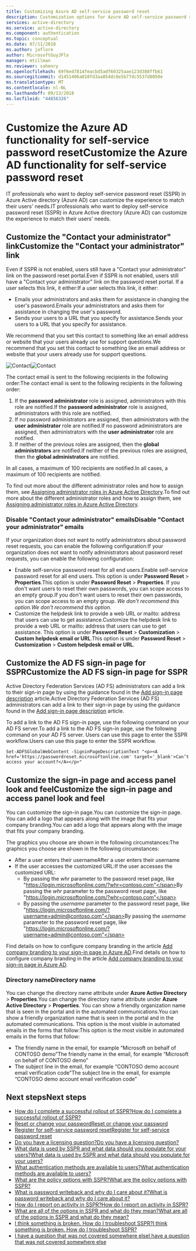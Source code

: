 ```yaml
---
title: Customizing Azure AD self-service password reset
description: Customization options for Azure AD self-service password reset
services: active-directory
ms.service: active-directory
ms.component: authentication
ms.topic: conceptual
ms.date: 07/11/2018
ms.author: joflore
author: MicrosoftGuyJFlo
manager: mtillman
ms.reviewer: sahenry
ms.openlocfilehash: 69f6ed7814feacbd5adf60325aae123d388ffb61
ms.sourcegitcommit: d1451406a010fd3aa854dc8e5b77dc5537d8050e
ms.translationtype: MT
ms.contentlocale: nl-NL
ms.lasthandoff: 09/13/2018
ms.locfileid: "44856326"
---
```

# <a name="customize-the-azure-ad-functionality-for-self-service-password-reset"></a><span data-ttu-id="35faa-103">Customize the Azure AD functionality for self-service password reset</span><span class="sxs-lookup"><span data-stu-id="35faa-103">Customize the Azure AD functionality for self-service password reset</span></span>

<span data-ttu-id="35faa-104">IT professionals who want to deploy self-service password reset (SSPR) in Azure Active directory (Azure AD) can customize the experience to match their users' needs.</span><span class="sxs-lookup"><span data-stu-id="35faa-104">IT professionals who want to deploy self-service password reset (SSPR) in Azure Active directory (Azure AD) can customize the experience to match their users' needs.</span></span>

## <a name="customize-the-contact-your-administrator-link"></a><span data-ttu-id="35faa-105">Customize the "Contact your administrator" link</span><span class="sxs-lookup"><span data-stu-id="35faa-105">Customize the "Contact your administrator" link</span></span>

<span data-ttu-id="35faa-106">Even if SSPR is not enabled, users still have a "Contact your administrator" link on the password reset portal.</span><span class="sxs-lookup"><span data-stu-id="35faa-106">Even if SSPR is not enabled, users still have a "Contact your administrator" link on the password reset portal.</span></span> <span data-ttu-id="35faa-107">If a user selects this link, it either:</span><span class="sxs-lookup"><span data-stu-id="35faa-107">If a user selects this link, it either:</span></span>

   * <span data-ttu-id="35faa-108">Emails your administrators and asks them for assistance in changing the user's password.</span><span class="sxs-lookup"><span data-stu-id="35faa-108">Emails your administrators and asks them for assistance in changing the user's password.</span></span>
   * <span data-ttu-id="35faa-109">Sends your users to a URL that you specify for assistance.</span><span class="sxs-lookup"><span data-stu-id="35faa-109">Sends your users to a URL that you specify for assistance.</span></span>

<span data-ttu-id="35faa-110">We recommend that you set this contact to something like an email address or website that your users already use for support questions.</span><span class="sxs-lookup"><span data-stu-id="35faa-110">We recommend that you set this contact to something like an email address or website that your users already use for support questions.</span></span>

<span data-ttu-id="35faa-111">![Contact][Contact]</span><span class="sxs-lookup"><span data-stu-id="35faa-111">![Contact][Contact]</span></span>

<span data-ttu-id="35faa-112">The contact email is sent to the following recipients in the following order:</span><span class="sxs-lookup"><span data-stu-id="35faa-112">The contact email is sent to the following recipients in the following order:</span></span>

1. <span data-ttu-id="35faa-113">If the **password administrator** role is assigned, administrators with this role are notified.</span><span class="sxs-lookup"><span data-stu-id="35faa-113">If the **password administrator** role is assigned, administrators with this role are notified.</span></span>
2. <span data-ttu-id="35faa-114">If no password administrators are assigned, then administrators with the **user administrator** role are notified.</span><span class="sxs-lookup"><span data-stu-id="35faa-114">If no password administrators are assigned, then administrators with the **user administrator** role are notified.</span></span>
3. <span data-ttu-id="35faa-115">If neither of the previous roles are assigned, then the **global administrators** are notified.</span><span class="sxs-lookup"><span data-stu-id="35faa-115">If neither of the previous roles are assigned, then the **global administrators** are notified.</span></span>

<span data-ttu-id="35faa-116">In all cases, a maximum of 100 recipients are notified.</span><span class="sxs-lookup"><span data-stu-id="35faa-116">In all cases, a maximum of 100 recipients are notified.</span></span>

<span data-ttu-id="35faa-117">To find out more about the different administrator roles and how to assign them, see [Assigning administrator roles in Azure Active Directory](../users-groups-roles/directory-assign-admin-roles.md).</span><span class="sxs-lookup"><span data-stu-id="35faa-117">To find out more about the different administrator roles and how to assign them, see [Assigning administrator roles in Azure Active Directory](../users-groups-roles/directory-assign-admin-roles.md).</span></span>

### <a name="disable-contact-your-administrator-emails"></a><span data-ttu-id="35faa-118">Disable "Contact your administrator" emails</span><span class="sxs-lookup"><span data-stu-id="35faa-118">Disable "Contact your administrator" emails</span></span>

<span data-ttu-id="35faa-119">If your organization does not want to notify administrators about password reset requests, you can enable the following configuration:</span><span class="sxs-lookup"><span data-stu-id="35faa-119">If your organization does not want to notify administrators about password reset requests, you can enable the following configuration:</span></span>

* <span data-ttu-id="35faa-120">Enable self-service password reset for all end users.</span><span class="sxs-lookup"><span data-stu-id="35faa-120">Enable self-service password reset for all end users.</span></span> <span data-ttu-id="35faa-121">This option is under **Password Reset** > **Properties**.</span><span class="sxs-lookup"><span data-stu-id="35faa-121">This option is under **Password Reset** > **Properties**.</span></span> <span data-ttu-id="35faa-122">If you don't want users to reset their own passwords, you can scope access to an empty group.</span><span class="sxs-lookup"><span data-stu-id="35faa-122">If you don't want users to reset their own passwords, you can scope access to an empty group.</span></span> <span data-ttu-id="35faa-123">*We don't recommend this option.*</span><span class="sxs-lookup"><span data-stu-id="35faa-123">*We don't recommend this option.*</span></span>
* <span data-ttu-id="35faa-124">Customize the helpdesk link to provide a web URL or mailto: address that users can use to get assistance.</span><span class="sxs-lookup"><span data-stu-id="35faa-124">Customize the helpdesk link to provide a web URL or mailto: address that users can use to get assistance.</span></span> <span data-ttu-id="35faa-125">This option is under **Password Reset** > **Customization** > **Custom helpdesk email or URL**.</span><span class="sxs-lookup"><span data-stu-id="35faa-125">This option is under **Password Reset** > **Customization** > **Custom helpdesk email or URL**.</span></span>

## <a name="customize-the-ad-fs-sign-in-page-for-sspr"></a><span data-ttu-id="35faa-126">Customize the AD FS sign-in page for SSPR</span><span class="sxs-lookup"><span data-stu-id="35faa-126">Customize the AD FS sign-in page for SSPR</span></span>

<span data-ttu-id="35faa-127">Active Directory Federation Services (AD FS) administrators can add a link to their sign-in page by using the guidance found in the [Add sign-in page description](https://docs.microsoft.com/windows-server/identity/ad-fs/operations/add-sign-in-page-description) article.</span><span class="sxs-lookup"><span data-stu-id="35faa-127">Active Directory Federation Services (AD FS) administrators can add a link to their sign-in page by using the guidance found in the [Add sign-in page description](https://docs.microsoft.com/windows-server/identity/ad-fs/operations/add-sign-in-page-description) article.</span></span>

<span data-ttu-id="35faa-128">To add a link to the AD FS sign-in page, use the following command on your AD FS server.</span><span class="sxs-lookup"><span data-stu-id="35faa-128">To add a link to the AD FS sign-in page, use the following command on your AD FS server.</span></span> <span data-ttu-id="35faa-129">Users can use this page to enter the SSPR workflow.</span><span class="sxs-lookup"><span data-stu-id="35faa-129">Users can use this page to enter the SSPR workflow.</span></span>

``` Set-ADFSGlobalWebContent -SigninPageDescriptionText "<p><A href='https://passwordreset.microsoftonline.com' target='_blank'>Can’t access your account?</A></p>" ```

## <a name="customize-the-sign-in-page-and-access-panel-look-and-feel"></a><span data-ttu-id="35faa-130">Customize the sign-in page and access panel look and feel</span><span class="sxs-lookup"><span data-stu-id="35faa-130">Customize the sign-in page and access panel look and feel</span></span>

<span data-ttu-id="35faa-131">You can customize the sign-in page.</span><span class="sxs-lookup"><span data-stu-id="35faa-131">You can customize the sign-in page.</span></span> <span data-ttu-id="35faa-132">You can add a logo that appears along with the image that fits your company branding.</span><span class="sxs-lookup"><span data-stu-id="35faa-132">You can add a logo that appears along with the image that fits your company branding.</span></span>

<span data-ttu-id="35faa-133">The graphics you choose are shown in the following circumstances:</span><span class="sxs-lookup"><span data-stu-id="35faa-133">The graphics you choose are shown in the following circumstances:</span></span>

* <span data-ttu-id="35faa-134">After a user enters their username</span><span class="sxs-lookup"><span data-stu-id="35faa-134">After a user enters their username</span></span>
* <span data-ttu-id="35faa-135">If the user accesses the customized URL:</span><span class="sxs-lookup"><span data-stu-id="35faa-135">If the user accesses the customized URL:</span></span>
    * <span data-ttu-id="35faa-136">By passing the *whr* parameter to the password reset page, like "https://login.microsoftonline.com/?whr=contoso.com"</span><span class="sxs-lookup"><span data-stu-id="35faa-136">By passing the *whr* parameter to the password reset page, like "https://login.microsoftonline.com/?whr=contoso.com"</span></span>
    * <span data-ttu-id="35faa-137">By passing the *username* parameter to the password reset page, like "https://login.microsoftonline.com/?username=admin@contoso.com"</span><span class="sxs-lookup"><span data-stu-id="35faa-137">By passing the *username* parameter to the password reset page, like "https://login.microsoftonline.com/?username=admin@contoso.com"</span></span>

<span data-ttu-id="35faa-138">Find details on how to configure company branding in the article [Add company branding to your sign-in page in Azure AD](../fundamentals/customize-branding.md).</span><span class="sxs-lookup"><span data-stu-id="35faa-138">Find details on how to configure company branding in the article [Add company branding to your sign-in page in Azure AD](../fundamentals/customize-branding.md).</span></span>

### <a name="directory-name"></a><span data-ttu-id="35faa-139">Directory name</span><span class="sxs-lookup"><span data-stu-id="35faa-139">Directory name</span></span>

<span data-ttu-id="35faa-140">You can change the directory name attribute under **Azure Active Directory** > **Properties**.</span><span class="sxs-lookup"><span data-stu-id="35faa-140">You can change the directory name attribute under **Azure Active Directory** > **Properties**.</span></span> <span data-ttu-id="35faa-141">You can show a friendly organization name that is seen in the portal and in the automated communications.</span><span class="sxs-lookup"><span data-stu-id="35faa-141">You can show a friendly organization name that is seen in the portal and in the automated communications.</span></span> <span data-ttu-id="35faa-142">This option is the most visible in automated emails in the forms that follow:</span><span class="sxs-lookup"><span data-stu-id="35faa-142">This option is the most visible in automated emails in the forms that follow:</span></span>

* <span data-ttu-id="35faa-143">The friendly name in the email, for example “Microsoft on behalf of CONTOSO demo”</span><span class="sxs-lookup"><span data-stu-id="35faa-143">The friendly name in the email, for example “Microsoft on behalf of CONTOSO demo”</span></span>
* <span data-ttu-id="35faa-144">The subject line in the email, for example “CONTOSO demo account email verification code”</span><span class="sxs-lookup"><span data-stu-id="35faa-144">The subject line in the email, for example “CONTOSO demo account email verification code”</span></span>

## <a name="next-steps"></a><span data-ttu-id="35faa-145">Next steps</span><span class="sxs-lookup"><span data-stu-id="35faa-145">Next steps</span></span>

* [<span data-ttu-id="35faa-146">How do I complete a successful rollout of SSPR?</span><span class="sxs-lookup"><span data-stu-id="35faa-146">How do I complete a successful rollout of SSPR?</span></span>](howto-sspr-deployment.md)
* [<span data-ttu-id="35faa-147">Reset or change your password</span><span class="sxs-lookup"><span data-stu-id="35faa-147">Reset or change your password</span></span>](../user-help/active-directory-passwords-update-your-own-password.md)
* [<span data-ttu-id="35faa-148">Register for self-service password reset</span><span class="sxs-lookup"><span data-stu-id="35faa-148">Register for self-service password reset</span></span>](../user-help/active-directory-passwords-reset-register.md)
* [<span data-ttu-id="35faa-149">Do you have a licensing question?</span><span class="sxs-lookup"><span data-stu-id="35faa-149">Do you have a licensing question?</span></span>](concept-sspr-licensing.md)
* [<span data-ttu-id="35faa-150">What data is used by SSPR and what data should you populate for your users?</span><span class="sxs-lookup"><span data-stu-id="35faa-150">What data is used by SSPR and what data should you populate for your users?</span></span>](howto-sspr-authenticationdata.md)
* [<span data-ttu-id="35faa-151">What authentication methods are available to users?</span><span class="sxs-lookup"><span data-stu-id="35faa-151">What authentication methods are available to users?</span></span>](concept-sspr-howitworks.md#authentication-methods)
* [<span data-ttu-id="35faa-152">What are the policy options with SSPR?</span><span class="sxs-lookup"><span data-stu-id="35faa-152">What are the policy options with SSPR?</span></span>](concept-sspr-policy.md)
* [<span data-ttu-id="35faa-153">What is password writeback and why do I care about it?</span><span class="sxs-lookup"><span data-stu-id="35faa-153">What is password writeback and why do I care about it?</span></span>](howto-sspr-writeback.md)
* [<span data-ttu-id="35faa-154">How do I report on activity in SSPR?</span><span class="sxs-lookup"><span data-stu-id="35faa-154">How do I report on activity in SSPR?</span></span>](howto-sspr-reporting.md)
* [<span data-ttu-id="35faa-155">What are all of the options in SSPR and what do they mean?</span><span class="sxs-lookup"><span data-stu-id="35faa-155">What are all of the options in SSPR and what do they mean?</span></span>](concept-sspr-howitworks.md)
* [<span data-ttu-id="35faa-156">I think something is broken. How do I troubleshoot SSPR?</span><span class="sxs-lookup"><span data-stu-id="35faa-156">I think something is broken. How do I troubleshoot SSPR?</span></span>](active-directory-passwords-troubleshoot.md)
* [<span data-ttu-id="35faa-157">I have a question that was not covered somewhere else</span><span class="sxs-lookup"><span data-stu-id="35faa-157">I have a question that was not covered somewhere else</span></span>](active-directory-passwords-faq.md)

[Contact]: ./media/concept-sspr-customization/sspr-contact-admin.png "Contact your administrator for help resetting your password email example"
